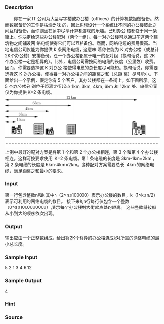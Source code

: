 
### Description

　　你在一家 IT 公司为大型写字楼或办公楼（offices）的计算机数据做备份。然而数据备份的工作是枯燥乏味
的，因此你想设计一个系统让不同的办公楼彼此之间互相备份，而你则坐在家中尽享计算机游戏的乐趣。已知办公
楼都位于同一条街上。你决定给这些办公楼配对（两个一组）。每一对办公楼可以通过在这两个建筑物之间铺设网
络电缆使得它们可以互相备份。然而，网络电缆的费用很高。当地电信公司仅能为你提供 K 条网络电缆，这意味
着你仅能为 K 对办公楼（或总计2K个办公楼）安排备份。任一个办公楼都属于唯一的配对组（换句话说，这 2K 
个办公楼一定是相异的）。此外，电信公司需按网络电缆的长度（公里数）收费。因而，你需要选择这 K 对办公
楼使得电缆的总长度尽可能短。换句话说，你需要选择这 K 对办公楼，使得每一对办公楼之间的距离之和（总距
离）尽可能小。下面给出一个示例，假定你有 5 个客户，其办公楼都在一条街上，如下图所示。这 5 个办公楼分
别位于距离大街起点 1km, 3km, 4km, 6km 和 12km 处。电信公司仅为你提供 K=2 条电缆。
![](/JudgeOnline/upload/201604/1111.png)
　　上例中最好的配对方案是将第 1 个和第 2 个办公楼相连，第 3 个和第 4 个办公楼相连。这样可按要求使用
 K=2 条电缆。第 1 条电缆的长度是 3km-1km=2km ，第 2 条电缆的长度是 6km-4km=2km。这种配对方案需要总长
 4km 的网络电缆，满足距离之和最小的要求。
### Input


第一行包含整数n和k
其中n（2≤n≤100000）表示办公楼的数目，k（1≤k≤n/2）表示可利用的网络电缆的数目。
接下来的n行每行仅包含一个整数（0≤s≤1000000000）,表示每个办公楼到大街起点处的距离。
这些整数将按照从小到大的顺序依次出现。

### Output
输出应由一个正整数组成，给出将2K个相异的办公楼连成k对所需的网络电缆的最小总长度。
### Sample Input
5 2 
1
3
4
6
12
### Sample Output
4
### Hint

### Source
